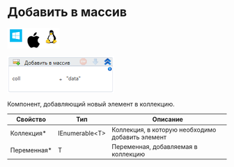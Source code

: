 # Добавить в массив

![](<../../../.gitbook/assets/image (100) (1) (1) (1) (1) (1) (213).png>)

![](<../../../.gitbook/assets/image (276).png>)

Компонент, добавляющий новый элемент в коллекцию.

| Свойство     | Тип             | Описание                                         |
| ------------ | --------------- | ------------------------------------------------ |
| Коллекция\*  | IEnumerable\<T> | Коллекция, в которую необходимо добавить элемент |
| Переменная\* | T               | Переменная, добавляемая в коллекцию              |
